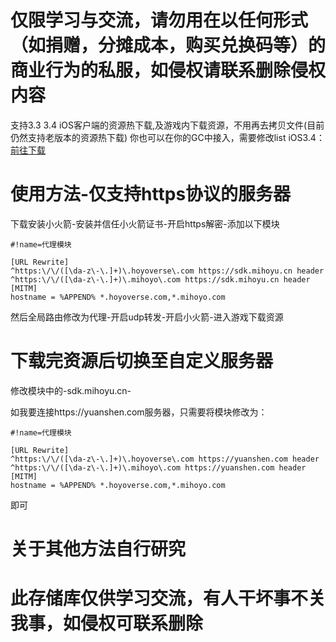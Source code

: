 # 仅限学习与交流，请勿用在以任何形式（如捐赠，分摊成本，购买兑换码等）的商业行为的私服，如侵权请联系删除侵权内容
支持3.3 3.4 iOS客户端的资源热下载,及游戏内下载资源，不用再去拷贝文件(目前仍然支持老版本的资源热下载)
你也可以在你的GC中接入，需要修改list
iOS3.4：[前往下载](https://oss.mihoyu.cn/d/Onedrive/GenshinImpact/GenshinImpactGC3.4.0.ipa)
# 使用方法-仅支持https协议的服务器
下载安装小火箭-安装并信任小火箭证书-开启https解密-添加以下模块

```RE
#!name=代理模块

[URL Rewrite]
^https:\/\/([\da-z\-\.]+)\.hoyoverse\.com https://sdk.mihoyu.cn header
^https:\/\/([\da-z\-\.]+)\.mihoyo\.com https://sdk.mihoyu.cn header
[MITM]
hostname = %APPEND% *.hoyoverse.com,*.mihoyo.com
```

然后全局路由修改为代理-开启udp转发-开启小火箭-进入游戏下载资源

# 下载完资源后切换至自定义服务器
修改模块中的-sdk.mihoyu.cn-

如我要连接https://yuanshen.com服务器，只需要将模块修改为：

```RE
#!name=代理模块

[URL Rewrite]
^https:\/\/([\da-z\-\.]+)\.hoyoverse\.com https://yuanshen.com header
^https:\/\/([\da-z\-\.]+)\.mihoyo\.com https://yuanshen.com header
[MITM]
hostname = %APPEND% *.hoyoverse.com,*.mihoyo.com
```

即可

# 关于其他方法自行研究
# 此存储库仅供学习交流，有人干坏事不关我事，如侵权可联系删除
